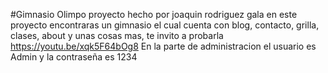 #Gimnasio Olimpo 
proyecto hecho por joaquin rodriguez gala en este proyecto encontraras un gimnasio el cual cuenta con blog, contacto, grilla, clases, about y unas cosas mas, te invito a probarla https://youtu.be/xqk5F64bOg8
En la parte de administracion el usuario es Admin y la contraseña es 1234

